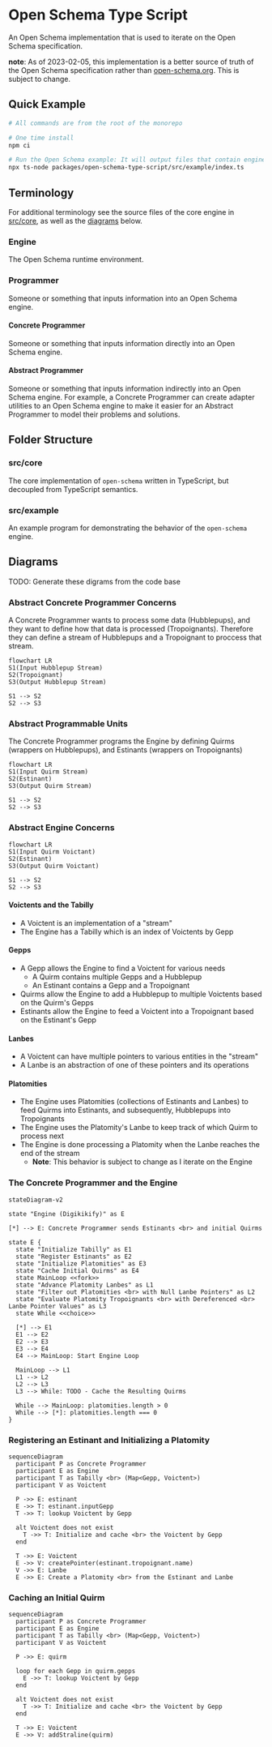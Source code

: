 # Open Schema Type Script

An Open Schema implementation that is used to iterate on the Open Schema specification.

**note**: As of 2023-02-05, this implementation is a better source of truth of the Open Schema specification rather than
[open-schema.org](https://open-schema.org). This is subject to change.

## Quick Example

```bash
# All commands are from the root of the monorepo

# One time install
npm ci

# Run the Open Schema example: It will output files that contain engine event information
npx ts-node packages/open-schema-type-script/src/example/index.ts
```

## Terminology

For additional terminology see the source files of the core engine in [src/core](./src/core/), as well as the
[diagrams](#diagrams) below.

### Engine

The Open Schema runtime environment.

### Programmer

Someone or something that inputs information into an Open Schema engine.

#### Concrete Programmer

Someone or something that inputs information directly into an Open Schema engine.

#### Abstract Programmer

Someone or something that inputs information indirectly into an Open Schema engine. For example, a Concrete Programmer
can create adapter utilities to an Open Schema engine to make it easier for an Abstract Programmer to model their
problems and solutions.

## Folder Structure

### src/core

The core implementation of `open-schema` written in TypeScript, but decoupled from TypeScript semantics.

### src/example

An example program for demonstrating the behavior of the `open-schema` engine.

## Diagrams

TODO: Generate these digrams from the code base

### Abstract Concrete Programmer Concerns

A Concrete Programmer wants to process some data (Hubblepups), and they want to define how that data is processed (Tropoignants).
Therefore they can define a stream of Hubblepups and a Tropoignant to proccess that stream.

```mermaid
flowchart LR
S1(Input Hubblepup Stream)
S2(Tropoignant)
S3(Output Hubblepup Stream)

S1 --> S2
S2 --> S3
```

### Abstract Programmable Units

The Concrete Programmer programs the Engine by defining Quirms (wrappers on Hubblepups), and Estinants (wrappers on Tropoignants)

```mermaid
flowchart LR
S1(Input Quirm Stream)
S2(Estinant)
S3(Output Quirm Stream)

S1 --> S2
S2 --> S3
```

### Abstract Engine Concerns

```mermaid
flowchart LR
S1(Input Quirm Voictant)
S2(Estinant)
S3(Output Quirm Voictant)

S1 --> S2
S2 --> S3
```

#### Voictents and the Tabilly

- A Voictent is an implementation of a "stream"
- The Engine has a Tabilly which is an index of Voictents by Gepp

#### Gepps

- A Gepp allows the Engine to find a Voictent for various needs
  - A Quirm contains multiple Gepps and a Hubblepup
  - An Estinant contains a Gepp and a Tropoignant
- Quirms allow the Engine to add a Hubblepup to multiple Voictents based on the Quirm's Gepps
- Estinants allow the Engine to feed a Voictent into a Tropoignant based on the Estinant's Gepp

#### Lanbes

- A Voictent can have multiple pointers to various entities in the "stream"
- A Lanbe is an abstraction of one of these pointers and its operations

#### Platomities

- The Engine uses Platomities (collections of Estinants and Lanbes) to feed Quirms into Estinants, and subsequently,
  Hubblepups into Tropoignants
- The Engine uses the Platomity's Lanbe to keep track of which Quirm to process next
- The Engine is done processing a Platomity when the Lanbe reaches the end of the stream
  - **Note**: This behavior is subject to change as I iterate on the Engine

### The Concrete Programmer and the Engine

```mermaid
stateDiagram-v2

state "Engine (Digikikify)" as E

[*] --> E: Concrete Programmer sends Estinants <br> and initial Quirms

state E {
  state "Initialize Tabilly" as E1
  state "Register Estinants" as E2
  state "Initialize Platomities" as E3
  state "Cache Initial Quirms" as E4
  state MainLoop <<fork>>
  state "Advance Platomity Lanbes" as L1
  state "Filter out Platomities <br> with Null Lanbe Pointers" as L2
  state "Evaluate Platomity Tropoignants <br> with Dereferenced <br> Lanbe Pointer Values" as L3
  state While <<choice>>

  [*] --> E1
  E1 --> E2
  E2 --> E3
  E3 --> E4
  E4 --> MainLoop: Start Engine Loop

  MainLoop --> L1
  L1 --> L2
  L2 --> L3
  L3 --> While: TODO - Cache the Resulting Quirms

  While --> MainLoop: platomities.length > 0
  While --> [*]: platomities.length === 0
}
```

### Registering an Estinant and Initializing a Platomity

```mermaid
sequenceDiagram
  participant P as Concrete Programmer
  participant E as Engine
  participant T as Tabilly <br> (Map<Gepp, Voictent>)
  participant V as Voictent

  P ->> E: estinant
  E ->> T: estinant.inputGepp
  T ->> T: lookup Voictent by Gepp

  alt Voictent does not exist
    T ->> T: Initialize and cache <br> the Voictent by Gepp
  end

  T ->> E: Voictent
  E ->> V: createPointer(estinant.tropoignant.name)
  V ->> E: Lanbe
  E ->> E: Create a Platomity <br> from the Estinant and Lanbe
```

### Caching an Initial Quirm

```mermaid
sequenceDiagram
  participant P as Concrete Programmer
  participant E as Engine
  participant T as Tabilly <br> (Map<Gepp, Voictent>)
  participant V as Voictent

  P ->> E: quirm

  loop for each Gepp in quirm.gepps
    E ->> T: lookup Voictent by Gepp
  end

  alt Voictent does not exist
    T ->> T: Initialize and cache <br> the Voictent by Gepp
  end

  T ->> E: Voictent
  E ->> V: addStraline(quirm)
```
